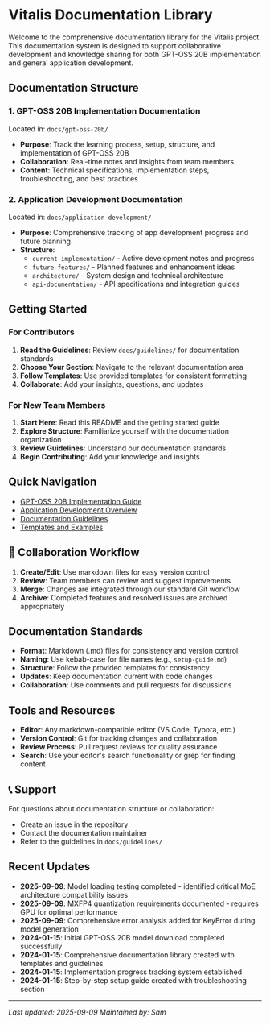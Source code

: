 # Vitalis Documentation Library

Welcome to the comprehensive documentation library for the Vitalis project. This documentation system is designed to support collaborative development and knowledge sharing for both GPT-OSS 20B implementation and general application development.

## Documentation Structure

### 1. GPT-OSS 20B Implementation Documentation

Located in: `docs/gpt-oss-20b/`

- **Purpose**: Track the learning process, setup, structure, and implementation of GPT-OSS 20B
- **Collaboration**: Real-time notes and insights from team members
- **Content**: Technical specifications, implementation steps, troubleshooting, and best practices

### 2. Application Development Documentation

Located in: `docs/application-development/`

- **Purpose**: Comprehensive tracking of app development progress and future planning
- **Structure**:
  - `current-implementation/` - Active development notes and progress
  - `future-features/` - Planned features and enhancement ideas
  - `architecture/` - System design and technical architecture
  - `api-documentation/` - API specifications and integration guides

## Getting Started

### For Contributors

1. **Read the Guidelines**: Review `docs/guidelines/` for documentation standards
2. **Choose Your Section**: Navigate to the relevant documentation area
3. **Follow Templates**: Use provided templates for consistent formatting
4. **Collaborate**: Add your insights, questions, and updates

### For New Team Members

1. **Start Here**: Read this README and the getting started guide
2. **Explore Structure**: Familiarize yourself with the documentation organization
3. **Review Guidelines**: Understand our documentation standards
4. **Begin Contributing**: Add your knowledge and insights

## Quick Navigation

- [GPT-OSS 20B Implementation Guide](gpt-oss-20b/README.md)
- [Application Development Overview](application-development/README.md)
- [Documentation Guidelines](guidelines/README.md)
- [Templates and Examples](templates/README.md)

## 🔄 Collaboration Workflow

1. **Create/Edit**: Use markdown files for easy version control
2. **Review**: Team members can review and suggest improvements
3. **Merge**: Changes are integrated through our standard Git workflow
4. **Archive**: Completed features and resolved issues are archived appropriately

## Documentation Standards

- **Format**: Markdown (.md) files for consistency and version control
- **Naming**: Use kebab-case for file names (e.g., `setup-guide.md`)
- **Structure**: Follow the provided templates for consistency
- **Updates**: Keep documentation current with code changes
- **Collaboration**: Use comments and pull requests for discussions

## Tools and Resources

- **Editor**: Any markdown-compatible editor (VS Code, Typora, etc.)
- **Version Control**: Git for tracking changes and collaboration
- **Review Process**: Pull request reviews for quality assurance
- **Search**: Use your editor's search functionality or grep for finding content

## 📞 Support

For questions about documentation structure or collaboration:

- Create an issue in the repository
- Contact the documentation maintainer
- Refer to the guidelines in `docs/guidelines/`

## Recent Updates

- **2025-09-09**: Model loading testing completed - identified critical MoE architecture compatibility issues
- **2025-09-09**: MXFP4 quantization requirements documented - requires GPU for optimal performance
- **2025-09-09**: Comprehensive error analysis added for KeyError during model generation
- **2024-01-15**: Initial GPT-OSS 20B model download completed successfully
- **2024-01-15**: Comprehensive documentation library created with templates and guidelines
- **2024-01-15**: Implementation progress tracking system established
- **2024-01-15**: Step-by-step setup guide created with troubleshooting section

---

_Last updated: 2025-09-09_
_Maintained by: Sam_
